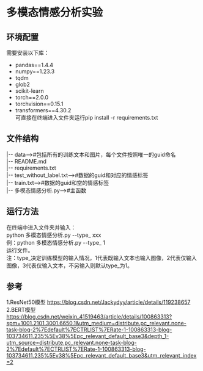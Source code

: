 # 多模态情感分析实验

## 环境配置
需要安装以下库：<br>
* pandas==1.4.4
* numpy==1.23.3
* tqdm
* glob2
* scikit-learn
* torch==2.0.0
* torchvision==0.15.1
* transformers==4.30.2  <br>
可直接在终端进入文件夹运行pip install -r requirements.txt<br>

## 文件结构
|-- data-->#包括所有的训练文本和图片，每个文件按照唯一的guid命名<br>
|-- README.md<br>
|-- requirements.txt<br>
|-- test_without_label.txt-->#数据的guid和对应的情感标签<br>
|-- train.txt-->#数据的guid和空的情感标签<br>
|-- 多模态情感分析.py-->#主函数<br>


## 运行方法
在终端中进入文件夹并输入：<br>
python 多模态情感分析.py --type_ xxx<br>
例：python 多模态情感分析.py --type_ 1 <br>
运行文件。<br>
注：type_决定训练模型的输入情况，1代表既输入文本也输入图像，2代表仅输入图像，3代表仅输入文本，不另输入则默认type_为1。<br>

## 参考
1.ResNet50模型 https://blog.csdn.net/Jackydyy/article/details/119238657 <br>
2.BERT模型 https://blog.csdn.net/weixin_41519463/article/details/100863313?spm=1001.2101.3001.6650.1&utm_medium=distribute.pc_relevant.none-task-blog-2%7Edefault%7ECTRLIST%7ERate-1-100863313-blog-103734611.235%5Ev38%5Epc_relevant_default_base3&depth_1-utm_source=distribute.pc_relevant.none-task-blog-2%7Edefault%7ECTRLIST%7ERate-1-100863313-blog-103734611.235%5Ev38%5Epc_relevant_default_base3&utm_relevant_index=2 <br>
